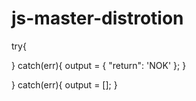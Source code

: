# js-master-distrotion

try{

}
catch(err){
        output = { "return": 'NOK' };
}

}
catch(err){
        output = [];
}